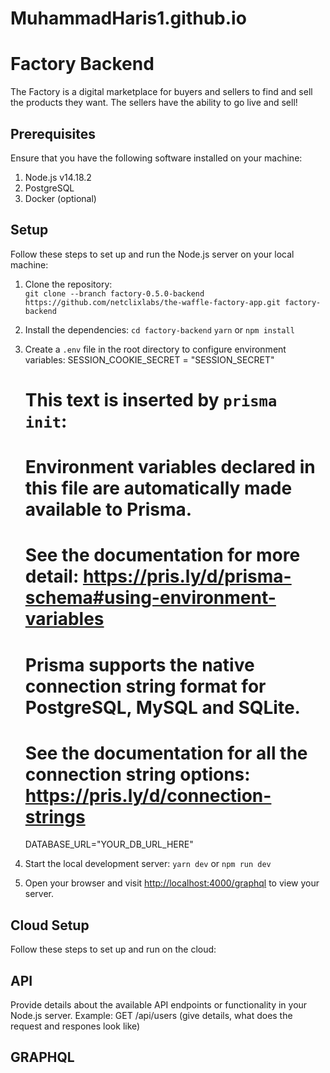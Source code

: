 # MuhammadHaris1.github.io


# Factory Backend
The Factory is a digital marketplace for buyers and sellers to 
find and sell the products they want. The sellers have the ability 
to go live and sell!

## Prerequisites
Ensure that you have the following software installed on your machine: 

1. Node.js v14.18.2
2. PostgreSQL
3. Docker (optional)

## Setup
Follow these steps to set up and run the Node.js server on your local machine: 

1. Clone the repository: <br />
    `git clone --branch factory-0.5.0-backend https://github.com/netclixlabs/the-waffle-factory-app.git factory-backend`

2. Install the dependencies: 
    `cd factory-backend`
    `yarn` or `npm install`

3. Create a `.env` file in the root directory to configure environment variables:
    SESSION_COOKIE_SECRET = "SESSION_SECRET"

    # This text is inserted by `prisma init`:
    # Environment variables declared in this file are automatically made available to Prisma.
    # See the documentation for more detail: https://pris.ly/d/prisma-schema#using-environment-variables

    # Prisma supports the native connection string format for PostgreSQL, MySQL and SQLite.
    # See the documentation for all the connection string options: https://pris.ly/d/connection-strings

    DATABASE_URL="YOUR_DB_URL_HERE"

4. Start the local development server:
    `yarn dev` or `npm run dev`

5. Open your browser and visit [http://localhost:4000/graphql](http://localhost:4000/graphql) to view your server.

## Cloud Setup
Follow these steps to set up and run on the cloud: 

## API
Provide details about the available API endpoints or functionality in your Node.js server. Example: GET /api/users (give details, what does the request and respones look like) 

## GRAPHQL
